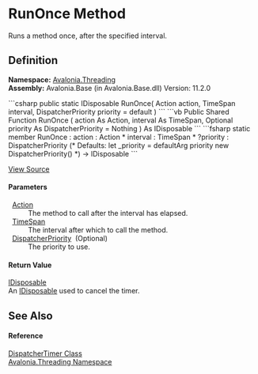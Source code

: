 # RunOnce Method


Runs a method once, after the specified interval.



## Definition
**Namespace:** <a href="N_Avalonia_Threading">Avalonia.Threading</a>  
**Assembly:** Avalonia.Base (in Avalonia.Base.dll) Version: 11.2.0

<Tabs groupId="api-code-preview">
<TabItem value="csharp" label="C#">
```csharp
public static IDisposable RunOnce(
	Action action,
	TimeSpan interval,
	DispatcherPriority priority = default
)
```
</TabItem>
<TabItem value="vb" label="VB">
```vb
Public Shared Function RunOnce ( 
	action As Action,
	interval As TimeSpan,
	Optional priority As DispatcherPriority = Nothing
) As IDisposable
```
</TabItem>
<TabItem value="fsharp" label="F#">
```fsharp
static member RunOnce : 
        action : Action * 
        interval : TimeSpan * 
        ?priority : DispatcherPriority 
(* Defaults:
        let _priority = defaultArg priority new DispatcherPriority()
*)
-> IDisposable 
```
</TabItem>
</Tabs>



<a href="https://github.com/AvaloniaUI/Avalonia/tree/master/src/Avalonia.Base/Threading/DispatcherTimer.cs#L224" title="View the source code">View Source</a>



#### Parameters
<dl><dt>  <a href="https://learn.microsoft.com/dotnet/api/system.action" target="_blank" rel="noopener noreferrer">Action</a></dt><dd>The method to call after the interval has elapsed.</dd><dt>  <a href="https://learn.microsoft.com/dotnet/api/system.timespan" target="_blank" rel="noopener noreferrer">TimeSpan</a></dt><dd>The interval after which to call the method.</dd><dt>  <a href="T_Avalonia_Threading_DispatcherPriority">DispatcherPriority</a>  (Optional)</dt><dd>The priority to use.</dd></dl>

#### Return Value
<a href="https://learn.microsoft.com/dotnet/api/system.idisposable" target="_blank" rel="noopener noreferrer">IDisposable</a>  
An <a href="https://learn.microsoft.com/dotnet/api/system.idisposable" target="_blank" rel="noopener noreferrer">IDisposable</a> used to cancel the timer.

## See Also


#### Reference
<a href="T_Avalonia_Threading_DispatcherTimer">DispatcherTimer Class</a>  
<a href="N_Avalonia_Threading">Avalonia.Threading Namespace</a>  
